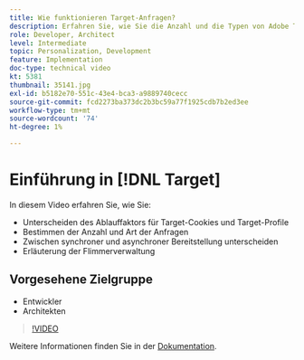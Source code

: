 ```yaml
---
title: Wie funktionieren Target-Anfragen?
description: Erfahren Sie, wie Sie die Anzahl und die Typen von Adobe Target-Anfragen bestimmen, zwischen synchroner und asynchroner Bereitstellung unterscheiden und die Flimmerverwaltung erläutern.
role: Developer, Architect
level: Intermediate
topic: Personalization, Development
feature: Implementation
doc-type: technical video
kt: 5381
thumbnail: 35141.jpg
exl-id: b5182e70-551c-43e4-bca3-a9889740cecc
source-git-commit: fcd2273ba373dc2b3bc59a77f1925cdb7b2ed3ee
workflow-type: tm+mt
source-wordcount: '74'
ht-degree: 1%

---
```


# Einführung in [!DNL Target]

In diesem Video erfahren Sie, wie Sie:

* Unterscheiden des Ablauffaktors für Target-Cookies und Target-Profile
* Bestimmen der Anzahl und Art der Anfragen
* Zwischen synchroner und asynchroner Bereitstellung unterscheiden
* Erläuterung der Flimmerverwaltung

## Vorgesehene Zielgruppe

* Entwickler
* Architekten

>[!VIDEO](https://video.tv.adobe.com/v/35141/?quality=12)

Weitere Informationen finden Sie in der [Dokumentation](https://experienceleague.adobe.com/docs/target/using/implement-target/implementing-target.html?lang=en).

